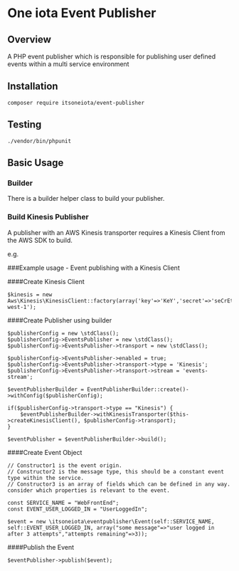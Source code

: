 One iota Event Publisher
========================

Overview
--------
A PHP event publisher which is responsible for publishing user defined events within a multi service environment


Installation
------------
    composer require itsoneiota/event-publisher

Testing
-------
	./vendor/bin/phpunit

Basic Usage
-----------

### Builder
There is a builder helper class to build your publisher.

### Build Kinesis Publisher
A publisher with an AWS Kinesis transporter requires a Kinesis Client from the AWS SDK to build.

e.g.

###Example usage - Event publishing with a Kinesis Client

####Create Kinesis Client

    $kinesis = new Aws\Kinesis\KinesisClient::factory(array('key'=>'KeY','secret'=>'seCrEt','region'=>'eu-west-1');

####Create Publisher using builder

    $publisherConfig = new \stdClass();
    $publisherConfig->EventsPublisher = new \stdClass();
    $publisherConfig->EventsPublisher->transport = new \stdClass();

    $publisherConfig->EventsPublisher->enabled = true;
    $publisherConfig->EventsPublisher->transport->type = 'Kinesis';
    $publisherConfig->EventsPublisher->transport->stream = 'events-stream';

    $eventPublisherBuilder = EventPublisherBuilder::create()->withConfig($publisherConfig);

    if($publisherConfig->transport->type == "Kinesis") {
        $eventPublisherBuilder->withKinesisTransporter($this->createKinesisClient(), $publisherConfig->transport);
    }

    $eventPublisher = $eventPublisherBuilder->build();

####Create Event Object

    // Constructor1 is the event origin.
    // Constructor2 is the message type, this should be a constant event type within the service.
    // Constructor3 is an array of fields which can be defined in any way. consider which properties is relevant to the event.

    const SERVICE_NAME = "WebFrontEnd";
    const EVENT_USER_LOGGED_IN = "UserLoggedIn";

    $event = new \itsoneiota\eventpublisher\Event(self::SERVICE_NAME, self::EVENT_USER_LOGGED_IN, array("some message"=>"user logged in after 3 attempts","attempts remaining"=>3));

####Publish the Event

    $eventPublisher->publish($event);

